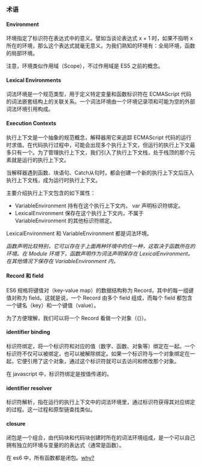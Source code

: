 ### 术语

#### Environment
环境指定了标识符在表达式中的意义。譬如当谈论表达式 x + 1 时，如果不指明 x 所在的环境，那么这个表达式就毫无意义。为我们熟知的环境有：全局环境，函数的局部环境。

注意，环境类似作用域（Scope），不过作用域是 ES5 之前的概念。

#### Lexical Environments
词法环境是一个规范类型，用于定义特定变量和函数标识符在 ECMAScript 代码的词法嵌套结构上的关联关系。一个词法环境由一个环境记录项和可能为空的外部词法环境引用构成。

#### Execution Contexts
执行上下文是一个抽象的规范概念，解释器用它来追踪 ECMAScript 代码的运行时求值。在代码执行过程中，可能会出现多个执行上下文，但运行的执行上下文最多只有一个。为了管理执行上下文，我们引入了执行上下文栈，处于栈顶的那个元素就是运行的执行上下文。

当解释器遇到函数、块语句、Catch从句时，都会创建一个新的执行上下文后压入执行上下文栈，成为运行时执行上下文。

主要介绍执行上下文包含的如下属性：
* VariableEnvironment 持有在这个执行上下文内， var 声明标识符绑定。
* LexicalEnvironment 保存在这个执行上下文内，不属于 VariableEnvironment 的其他标识符绑定。

LexicalEnvironment 和 VariableEnvironment 都是词法环境。

*函数声明比较特别，它可以存在于上面两种环境中的任一种，这取决于函数所在的环境。在 Module 环境下，函数声明作为词法声明保存在 LexicalEnvironment。在其他情况下保存在 VariableEnvironment 内。*


#### Record 和 field
ES6 规格将键值对（key-value map）的数据结构称为 Record，其中的每一组键值对称为 field。这就是说，一个 Record 由多个 field 组成，而每个 field 都包含一个键名（key）和一个键值（value）。

为了方便理解，我们可以将一个 Record 看做一个对象（{}）。

#### identifier binding
标识符绑定，将一个标识符和对应的值（数字、函数、对象等）绑定在一起。一个标识符不仅可以被绑定，也可以被解除绑定。如果一个标识符与一个对象绑定在一起，它便引用了这个对象，通过这个标识符就可以去访问和修改那个对象。

在 javascript 中，标识符绑定是按值传递的。

#### identifier resolver
标识符解析，指在运行的执行上下文中的词法环境里，通过标识符获得其对应绑定的过程。这一过程和原型链查找类似。

#### closure
闭包是一个组合，由代码块和代码块创建时所在的词法环境组成，是一个可以自己拥有独立的环境与变量的的表达式（通常是函数）。

在 es6 中，所有函数都是闭包。[why?](https://tc39.es/ecma262/#sec-function-definitions-runtime-semantics-evaluation)